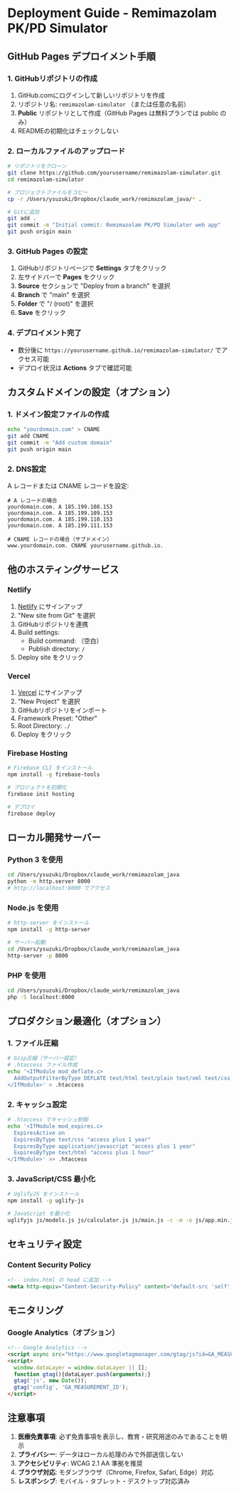 # Deployment Guide - Remimazolam PK/PD Simulator

## GitHub Pages デプロイメント手順

### 1. GitHubリポジトリの作成

1. GitHub.comにログインして新しいリポジトリを作成
2. リポジトリ名: `remimazolam-simulator` （または任意の名前）
3. **Public** リポジトリとして作成（GitHub Pages は無料プランでは public のみ）
4. READMEの初期化はチェックしない

### 2. ローカルファイルのアップロード

```bash
# リポジトリをクローン
git clone https://github.com/yourusername/remimazolam-simulator.git
cd remimazolam-simulator

# プロジェクトファイルをコピー
cp -r /Users/ysuzuki/Dropbox/claude_work/remimazolam_java/* .

# Gitに追加
git add .
git commit -m "Initial commit: Remimazolam PK/PD Simulator web app"
git push origin main
```

### 3. GitHub Pages の設定

1. GitHubリポジトリページで **Settings** タブをクリック
2. 左サイドバーで **Pages** をクリック
3. **Source** セクションで "Deploy from a branch" を選択
4. **Branch** で "main" を選択
5. **Folder** で "/ (root)" を選択
6. **Save** をクリック

### 4. デプロイメント完了

- 数分後に `https://yourusername.github.io/remimazolam-simulator/` でアクセス可能
- デプロイ状況は **Actions** タブで確認可能

## カスタムドメインの設定（オプション）

### 1. ドメイン設定ファイルの作成

```bash
echo "yourdomain.com" > CNAME
git add CNAME
git commit -m "Add custom domain"
git push origin main
```

### 2. DNS設定

A レコードまたは CNAME レコードを設定:

```
# A レコードの場合
yourdomain.com. A 185.199.108.153
yourdomain.com. A 185.199.109.153
yourdomain.com. A 185.199.110.153
yourdomain.com. A 185.199.111.153

# CNAME レコードの場合（サブドメイン）
www.yourdomain.com. CNAME yourusername.github.io.
```

## 他のホスティングサービス

### Netlify

1. [Netlify](https://netlify.com) にサインアップ
2. "New site from Git" を選択
3. GitHubリポジトリを連携
4. Build settings:
   - Build command: （空白）
   - Publish directory: `/`
5. Deploy site をクリック

### Vercel

1. [Vercel](https://vercel.com) にサインアップ
2. "New Project" を選択
3. GitHubリポジトリをインポート
4. Framework Preset: "Other"
5. Root Directory: `./`
6. Deploy をクリック

### Firebase Hosting

```bash
# Firebase CLI をインストール
npm install -g firebase-tools

# プロジェクトを初期化
firebase init hosting

# デプロイ
firebase deploy
```

## ローカル開発サーバー

### Python 3 を使用

```bash
cd /Users/ysuzuki/Dropbox/claude_work/remimazolam_java
python -m http.server 8000
# http://localhost:8000 でアクセス
```

### Node.js を使用

```bash
# http-server をインストール
npm install -g http-server

# サーバー起動
cd /Users/ysuzuki/Dropbox/claude_work/remimazolam_java
http-server -p 8000
```

### PHP を使用

```bash
cd /Users/ysuzuki/Dropbox/claude_work/remimazolam_java
php -S localhost:8000
```

## プロダクション最適化（オプション）

### 1. ファイル圧縮

```bash
# Gzip圧縮（サーバー設定）
# .htaccess ファイル作成
echo '<IfModule mod_deflate.c>
  AddOutputFilterByType DEFLATE text/html text/plain text/xml text/css text/javascript application/javascript application/json
</IfModule>' > .htaccess
```

### 2. キャッシュ設定

```bash
# .htaccess でキャッシュ制御
echo '<IfModule mod_expires.c>
  ExpiresActive on
  ExpiresByType text/css "access plus 1 year"
  ExpiresByType application/javascript "access plus 1 year"
  ExpiresByType text/html "access plus 1 hour"
</IfModule>' >> .htaccess
```

### 3. JavaScript/CSS 最小化

```bash
# UglifyJS をインストール
npm install -g uglify-js

# JavaScript を最小化
uglifyjs js/models.js js/calculator.js js/main.js -c -m -o js/app.min.js
```

## セキュリティ設定

### Content Security Policy

```html
<!-- index.html の head に追加 -->
<meta http-equiv="Content-Security-Policy" content="default-src 'self'; script-src 'self' 'unsafe-inline'; style-src 'self' 'unsafe-inline'; img-src 'self' data:;">
```

## モニタリング

### Google Analytics（オプション）

```html
<!-- Google Analytics -->
<script async src="https://www.googletagmanager.com/gtag/js?id=GA_MEASUREMENT_ID"></script>
<script>
  window.dataLayer = window.dataLayer || [];
  function gtag(){dataLayer.push(arguments);}
  gtag('js', new Date());
  gtag('config', 'GA_MEASUREMENT_ID');
</script>
```

## 注意事項

1. **医療免責事項**: 必ず免責事項を表示し、教育・研究用途のみであることを明示
2. **プライバシー**: データはローカル処理のみで外部送信しない
3. **アクセシビリティ**: WCAG 2.1 AA 準拠を推奨
4. **ブラウザ対応**: モダンブラウザ（Chrome, Firefox, Safari, Edge）対応
5. **レスポンシブ**: モバイル・タブレット・デスクトップ対応済み